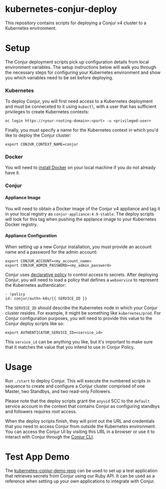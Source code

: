 # kubernetes-conjur-deploy

This repository contains scripts for deploying a Conjur v4 cluster to a
Kubernetes environment.

# Setup

The Conjur deployment scripts pick up configuration details from local
environment variables. The setup instructions below will walk you through the
necessary steps for configuring your Kubernetes environment and show you which
variables need to be set before deploying.

### Kubernetes

To deploy Conjur, you will first need access to a Kubernetes
deployment and must be conneceted to it using `kubectl`,
with a user that has sufficient privileges to create Kubernetes contexts:

```
oc login https://<your-routing-domain>:<port> -u <privileged-user>
```

Finally, you must specify a name for the Kubernetes context in which you'd like
to deploy the Conjur cluster:

```
export CONJUR_CONTEXT_NAME=conjur
```

### Docker

You will need to [install Docker](https://www.docker.com/get-docker) on your
local machine if you do not already have it.

### Conjur

#### Appliance Image

You will need to obtain a Docker image of the Conjur v4 appliance and tag it in
your local registry as `conjur-appliance:4.9-stable`. The deploy scripts will
look for this tag when pushing the applance image to your Kubernetes Docker
registry.

#### Appliance Configuration

When setting up a new Conjur installation, you must provide an account name and
a password for the admin account:

```
export CONJUR_ACCOUNT=<my_account_name>
export CONJUR_ADMIN_PASSWORD=<my_admin_password>
```

Conjur uses [declarative policy](https://developer.conjur.net/policy) to control
access to secrets. After deploying Conjur, you will need to load a policy that
defines a `webservice` to represent the Kubernetes authenticator:

```
- !policy
id: conjur/authn-k8s/{{ SERVICE_ID }}
```

The `SERVICE_ID` should describe the Kubernetes node in which your Conjur cluster
resides. For example, it might be something like `kubernetes/prod`. For Conjur
configuration purposes, you will need to provide this value to the Conjur deploy
scripts like so:

```
export AUTHENTICATOR_SERVICE_ID=<service_id>
```

This `service_id` can be anything you like, but it's important to make sure
that it matches the value that you intend to use in Conjur Policy.

# Usage

Run `./start` to deploy Conjur. This will execute the numbered scripts in
sequence to create and configure a Conjur cluster comprised of one Master, two
Standbys, and two read-only Followers.

Please note that the deploy scripts grant the `anyuid` SCC to the `default`
service account in the context that contains Conjur as configuring standbys and
followers requires root access.

When the deploy scripts finish, they will print out the URL and credentials that
you need to access Conjur from outside the Kubernetes environment. You can access
the Conjur UI by visiting this URL in a browser or use it to interact with Conjur
through the [Conjur CLI](https://developer.conjur.net/cli).

# Test App Demo

The [kubernetes-conjur-demo repo](https://github.com/conjurdemos/kubernetes-conjur-demo)
can be used to set up a test application that retrieves secrets from Conjur
using our Ruby API. It can be used as a reference when setting up your own
applications to integrate with Conjur.
